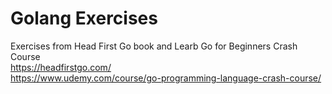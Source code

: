 
# Golang Exercises

Exercises from Head First Go book and Learb Go for Beginners Crash Course  
<https://headfirstgo.com/>  
<https://www.udemy.com/course/go-programming-language-crash-course/>  
